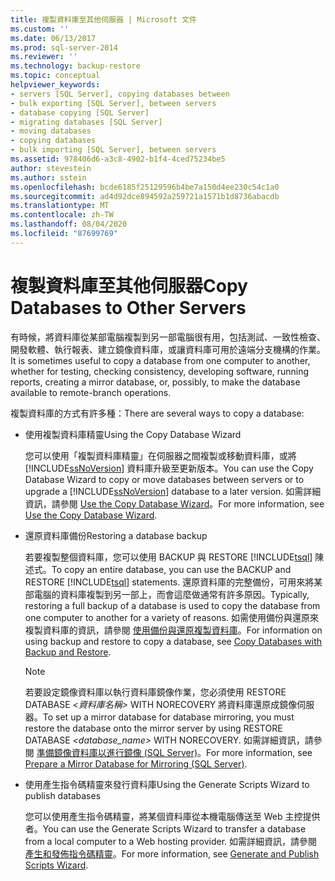 ```yaml
---
title: 複製資料庫至其他伺服器 | Microsoft 文件
ms.custom: ''
ms.date: 06/13/2017
ms.prod: sql-server-2014
ms.reviewer: ''
ms.technology: backup-restore
ms.topic: conceptual
helpviewer_keywords:
- servers [SQL Server], copying databases between
- bulk exporting [SQL Server], between servers
- database copying [SQL Server]
- migrating databases [SQL Server]
- moving databases
- copying databases
- bulk importing [SQL Server], between servers
ms.assetid: 978406d6-a3c8-4902-b1f4-4ced75234be5
author: stevestein
ms.author: sstein
ms.openlocfilehash: bcde6185f25129596b4be7a150d4ee230c54c1a0
ms.sourcegitcommit: ad4d92dce894592a259721a1571b1d8736abacdb
ms.translationtype: MT
ms.contentlocale: zh-TW
ms.lasthandoff: 08/04/2020
ms.locfileid: "87699769"
---
```

# <a name="copy-databases-to-other-servers"></a><span data-ttu-id="563e2-102">複製資料庫至其他伺服器</span><span class="sxs-lookup"><span data-stu-id="563e2-102">Copy Databases to Other Servers</span></span>
  <span data-ttu-id="563e2-103">有時候，將資料庫從某部電腦複製到另一部電腦很有用，包括測試、一致性檢查、開發軟體、執行報表、建立鏡像資料庫，或讓資料庫可用於遠端分支機構的作業。</span><span class="sxs-lookup"><span data-stu-id="563e2-103">It is sometimes useful to copy a database from one computer to another, whether for testing, checking consistency, developing software, running reports, creating a mirror database, or, possibly, to make the database available to remote-branch operations.</span></span>  
  
 <span data-ttu-id="563e2-104">複製資料庫的方式有許多種：</span><span class="sxs-lookup"><span data-stu-id="563e2-104">There are several ways to copy a database:</span></span>  
  
-   <span data-ttu-id="563e2-105">使用複製資料庫精靈</span><span class="sxs-lookup"><span data-stu-id="563e2-105">Using the Copy Database Wizard</span></span>  
  
     <span data-ttu-id="563e2-106">您可以使用「複製資料庫精靈」在伺服器之間複製或移動資料庫，或將 [!INCLUDE[ssNoVersion](../../includes/ssnoversion-md.md)] 資料庫升級至更新版本。</span><span class="sxs-lookup"><span data-stu-id="563e2-106">You can use the Copy Database Wizard to copy or move databases between servers or to upgrade a [!INCLUDE[ssNoVersion](../../includes/ssnoversion-md.md)] database to a later version.</span></span> <span data-ttu-id="563e2-107">如需詳細資訊，請參閱 [Use the Copy Database Wizard](use-the-copy-database-wizard.md)。</span><span class="sxs-lookup"><span data-stu-id="563e2-107">For more information, see [Use the Copy Database Wizard](use-the-copy-database-wizard.md).</span></span>  
  
-   <span data-ttu-id="563e2-108">還原資料庫備份</span><span class="sxs-lookup"><span data-stu-id="563e2-108">Restoring a database backup</span></span>  
  
     <span data-ttu-id="563e2-109">若要複製整個資料庫，您可以使用 BACKUP 與 RESTORE [!INCLUDE[tsql](../../includes/tsql-md.md)] 陳述式。</span><span class="sxs-lookup"><span data-stu-id="563e2-109">To copy an entire database, you can use the BACKUP and RESTORE [!INCLUDE[tsql](../../includes/tsql-md.md)] statements.</span></span> <span data-ttu-id="563e2-110">還原資料庫的完整備份，可用來將某部電腦的資料庫複製到另一部上，而會這麼做通常有許多原因。</span><span class="sxs-lookup"><span data-stu-id="563e2-110">Typically, restoring a full backup of a database is used to copy the database from one computer to another for a variety of reasons.</span></span> <span data-ttu-id="563e2-111">如需使用備份與還原來複製資料庫的資訊，請參閱 [使用備份與還原複製資料庫](copy-databases-with-backup-and-restore.md)。</span><span class="sxs-lookup"><span data-stu-id="563e2-111">For information on using backup and restore to copy a database, see [Copy Databases with Backup and Restore](copy-databases-with-backup-and-restore.md).</span></span>  
  
    > [!NOTE]  
    >  <span data-ttu-id="563e2-112">若要設定鏡像資料庫以執行資料庫鏡像作業，您必須使用 RESTORE DATABASE *<資料庫名稱>* WITH NORECOVERY 將資料庫還原成鏡像伺服器。</span><span class="sxs-lookup"><span data-stu-id="563e2-112">To set up a mirror database for database mirroring, you must restore the database onto the mirror server by using RESTORE DATABASE *<database_name>* WITH NORECOVERY.</span></span> <span data-ttu-id="563e2-113">如需詳細資訊，請參閱 [準備鏡像資料庫以進行鏡像 &#40;SQL Server&#41;](../../database-engine/database-mirroring/prepare-a-mirror-database-for-mirroring-sql-server.md)。</span><span class="sxs-lookup"><span data-stu-id="563e2-113">For more information, see [Prepare a Mirror Database for Mirroring &#40;SQL Server&#41;](../../database-engine/database-mirroring/prepare-a-mirror-database-for-mirroring-sql-server.md).</span></span>  
  
-   <span data-ttu-id="563e2-114">使用產生指令碼精靈來發行資料庫</span><span class="sxs-lookup"><span data-stu-id="563e2-114">Using the Generate Scripts Wizard to publish databases</span></span>  
  
     <span data-ttu-id="563e2-115">您可以使用產生指令碼精靈，將某個資料庫從本機電腦傳送至 Web 主控提供者。</span><span class="sxs-lookup"><span data-stu-id="563e2-115">You can use the Generate Scripts Wizard to transfer a database from a local computer to a Web hosting provider.</span></span> <span data-ttu-id="563e2-116">如需詳細資訊，請參閱 [產生和發佈指令碼精靈](../scripting/generate-and-publish-scripts-wizard.md)。</span><span class="sxs-lookup"><span data-stu-id="563e2-116">For more information, see [Generate and Publish Scripts Wizard](../scripting/generate-and-publish-scripts-wizard.md).</span></span>  
  
  
